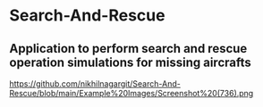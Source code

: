 # Search-And-Rescue
Application to perform search and rescue operation simulations for missing aircrafts
---
https://github.com/nikhilnagargit/Search-And-Rescue/blob/main/Example%20Images/Screenshot%20(736).png
